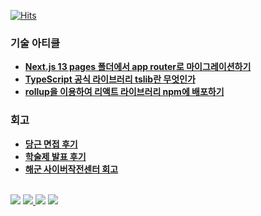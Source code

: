 [![Hits](https://hits.seeyoufarm.com/api/count/incr/badge.svg?url=https%3A%2F%2Fgithub.com%2FLeejha&count_bg=%233D6BC8&title_bg=%23555555&icon=&icon_color=%23000000&title=hits&edge_flat=false)](https://hits.seeyoufarm.com)


### 기술 아티클
- **[Next.js 13 pages 폴더에서 app router로 마이그레이션하기](https://jha-memo.tistory.com/95)**
- **[TypeScript 공식 라이브러리 tslib란 무엇인가](https://jha-memo.tistory.com/224)**
- **[rollup을 이용하여 리액트 라이브러리 npm에 배포하기](https://jha-memo.tistory.com/219)**

### 회고
- **[당근 면접 후기](https://jha-memo.tistory.com/218)**
- **[학술제 발표 후기](https://jha-memo.tistory.com/213)**
- **[해군 사이버작전센터 회고](https://jha-memo.tistory.com/1)**

<br />

<div>
  <img src="https://img.shields.io/badge/jhl2619@naver.com-00B2FF?style=flat&logo=messenger&logoColor=white"/>

  <a href="https://jha-memo.tistory.com">
	  <img src="https://img.shields.io/badge/Tistory-000000?style=flat&color=000000&logo=Tistory&logoColor=FFFFFF"/>
  </a>

  <img src="https://img.shields.io/badge/Instagram-E4405F?style=flat&logo=instagram&logoColor=white"/>

  <a href="https://www.linkedin.com/in/%EC%9E%AC%ED%95%98-%EC%9D%B4-b0106b246">
	  <img src="https://img.shields.io/badge/LinkedIn-0A66C2?style=flat&logo=linkedin&logoColor=white"/>
  </a>
</div>

<!--
**Leejha/Leejha** is a ✨ _special_ ✨ repository because its `README.md` (this file) appears on your GitHub profile.

Here are some ideas to get you started:

- 🔭 I’m currently working on ...
- 🌱 I’m currently learning ...
- 👯 I’m looking to collaborate on ...
- 🤔 I’m looking for help with ...
- 💬 Ask me about ...
- 📫 How to reach me: ...
- 😄 Pronouns: ...
- ⚡ Fun fact: ...
-->
